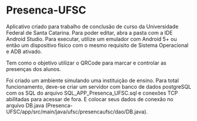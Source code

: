 # Presenca-UFSC
Aplicativo criado para trabalho de conclusão de curso da Universidade Federal de Santa Catarina. Para poder editar, abra a pasta com a IDE Android Studio. Para executar, utilize um emulador com Android 5+ ou então um dispositivo físico com o mesmo requisito de Sistema Operacional e ADB ativado.

Tem como o objetivo utilizar o QRCode para marcar e controlar as presenças dos alunos.

Foi criado um ambiente simulando uma instituição de ensino.
Para total funcionamento, deve-se criar um servidor com banco de dados postgreSQL com os SQL do arquivo SQL_APP_Presenca_UFSC.sql e conexões TCP abilitadas para acessar de fora. E colocar seus dados de conexão no arquivo DB.java (Presenca-UFSC/app/src/main/java/ufsc/presencaufsc/dao/DB.java).
